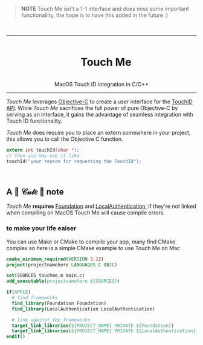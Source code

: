 > **NOTE**
Touch Me isn't a 1-1 interface and does miss some important functionallity, the hope is to have this added in the future :)

<br />

-----

<div id="user-content-toc" align="center">
  <ul>
    <summary><h1 style="display: inline-block;">Touch Me</h1></summary>
  </ul>
  <p>
	  MacOS Touch ID integration in C/C++
  </p>
</div>

-----

_Touch Me_ leverages [Objective-C](https://developer.apple.com/library/archive/documentation/Cocoa/Conceptual/ProgrammingWithObjectiveC/Introduction/Introduction.html) to create a user interface for the [TouchID API](https://developer.apple.com/documentation/localauthentication/accessing_keychain_items_with_face_id_or_touch_id). While _Touch Me_ sacrifices the full power of pure Objective-C by serving as an interface, it gains the advantage of seamless integration with Touch ID functionality.

_Touch Me_ does require you to place an extern somewhere in your project, this allows you to call the Objective C function.
```c
extern int touchId(char *);
// then you may use it like
touchId("your reason for requesting the TouchID");
```

<br />

## A 🌸 𝒞𝓊𝓉𝑒 🌸  note
*Touch Me* **requires**   [Foundation](https://developer.apple.com/documentation/foundation) and [LocalAuthentication](https://developer.apple.com/documentation/localauthentication), if they're not linked when compiling on MacOS Touch Me will cause compile errors.

### to make your life eaiser
You can use Make or CMake to compile your app, many find CMake complex so here is a simple CMake example to use Touch Me on Mac

```cmake
cmake_minimum_required(VERSION 3.12)
project(projectnamehere LANGUAGES C OBJC)

set(SOURCES touchme.m main.c)
add_executable(projectnamehere ${SOURCES})

if(APPLE)
  # find frameworks
  find_library(Foundation Foundation)
  find_library(LocalAuthentication LocalAuthentication)

  # link against the frameworks
  target_link_libraries(${PROJECT_NAME} PRIVATE ${Foundation})
  target_link_libraries(${PROJECT_NAME} PRIVATE ${LocalAuthentication})
endif()
```
